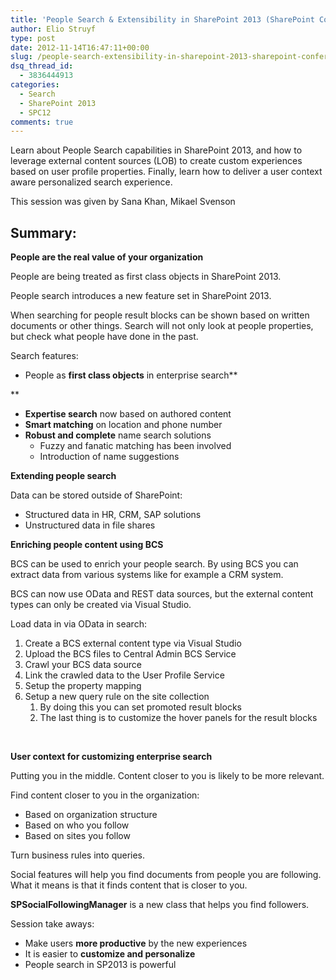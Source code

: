 ```yaml
---
title: 'People Search & Extensibility in SharePoint 2013 (SharePoint Conference – SPC12)'
author: Elio Struyf
type: post
date: 2012-11-14T16:47:11+00:00
slug: /people-search-extensibility-in-sharepoint-2013-sharepoint-conference-spc12/
dsq_thread_id:
  - 3836444913
categories:
  - Search
  - SharePoint 2013
  - SPC12
comments: true
---
```


<div id="sessionBiography">
  <p>
    Learn about People Search capabilities in SharePoint 2013, and how to leverage external content sources (LOB) to create custom experiences based on user profile properties. Finally, learn how to deliver a user context aware personalized search experience.
  </p>
</div>

This session was given by Sana Khan, Mikael Svenson

## Summary:

**People are the real value of your organization**

People are being treated as first class objects in SharePoint 2013.

People search introduces a new feature set in SharePoint 2013.

When searching for people result blocks can be shown based on written documents or other things. Search will not only look at people properties, but check what people have done in the past.

Search features:

  * People as **first class objects** in enterprise search**
  
** 
  * **Expertise search** now based on authored content
  * **Smart matching** on location and phone number
  * **Robust and complete** name search solutions 
      * Fuzzy and fanatic matching has been involved
      * Introduction of name suggestions

**Extending people search**

Data can be stored outside of SharePoint:

  * Structured data in HR, CRM, SAP solutions
  * Unstructured data in file shares

**Enriching people content using BCS**

BCS can be used to enrich your people search. By using BCS you can extract data from various systems like for example a CRM system.

BCS can now use OData and REST data sources, but the external content types can only be created via Visual Studio.

Load data in via OData in search:

  1. Create a BCS external content type via Visual Studio
  2. Upload the BCS files to Central Admin BCS Service
  3. Crawl your BCS data source
  4. Link the crawled data to the User Profile Service
  5. Setup the property mapping
  6. Setup a new query rule on the site collection 
      1. By doing this you can set promoted result blocks
      2. The last thing is to customize the hover panels for the result blocks

&nbsp;

**User context for customizing enterprise search**

Putting you in the middle. Content closer to you is likely to be more relevant.

Find content closer to you in the organization:

  * Based on organization structure
  * Based on who you follow
  * Based on sites you follow

Turn business rules into queries.

Social features will help you find documents from people you are following. What it means is that it finds content that is closer to you.

**SPSocialFollowingManager** is a new class that helps you find followers.

Session take aways:

  * Make users **more productive** by the new experiences
  * It is easier to **customize and personalize**
  * People search in SP2013 is powerful